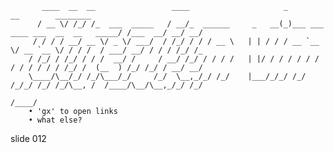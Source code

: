            ____  __  __                 ____                     _                                   __        ________
          / __ \/ /_/ /_  ___  _____   / __/_  ______     _   __(_)___ ___  ____ ___  __  __   _____/ /___  __/ __/ __/
         / / / / __/ __ \/ _ \/ ___/  / /_/ / / / __ \   | | / / / __ `__ \/ __ `__ \/ / / /  / ___/ __/ / / / /_/ /_
        / /_/ / /_/ / / /  __/ /     / __/ /_/ / / / /   | |/ / / / / / / / / / / / / /_/ /  (__  ) /_/ /_/ / __/ __/
        \____/\__/_/ /_/\___/_/     /_/  \__,_/_/ /_/    |___/_/_/ /_/ /_/_/ /_/ /_/\__, /  /____/\__/\__,_/_/ /_/
                                                                                   /____/
        • 'gx' to open links
        • what else?















































































slide 012
